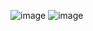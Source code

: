 ![image](https://github.com/heesoo-park/ForCodeKata/assets/80674868/d10dd25f-8222-493e-a321-38874904bc20)
![image](https://github.com/heesoo-park/ForCodeKata/assets/80674868/c53a5d42-1900-4bdd-8b99-06038d43cea0)
